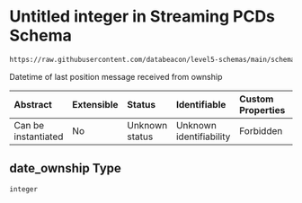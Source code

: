 # Untitled integer in Streaming PCDs Schema

```txt
https://raw.githubusercontent.com/databeacon/level5-schemas/main/schemas/streaming/pcds.schema.json#/properties/date_ownship
```

Datetime of last position message received from ownship

| Abstract            | Extensible | Status         | Identifiable            | Custom Properties | Additional Properties | Access Restrictions | Defined In                                                                        |
| :------------------ | :--------- | :------------- | :---------------------- | :---------------- | :-------------------- | :------------------ | :-------------------------------------------------------------------------------- |
| Can be instantiated | No         | Unknown status | Unknown identifiability | Forbidden         | Allowed               | none                | [pcds.schema.json\*](../../out/streaming/pcds.schema.json "open original schema") |

## date\_ownship Type

`integer`
